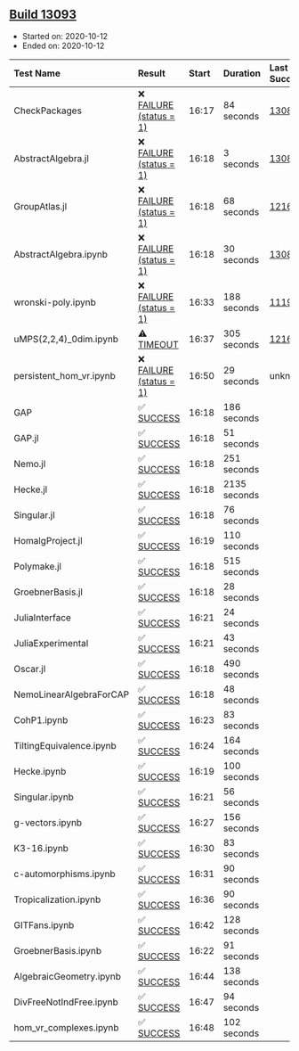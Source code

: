 ## [Build 13093](https://oscarci.mathematik.uni-kl.de/job/oscar/13093/)

* Started on: 2020-10-12
* Ended on: 2020-10-12

| Test Name    | Result | Start | Duration | Last Success | First Failure |
|:-------------|:-------|:------|:---------|:-------------|:--------------|
| CheckPackages | ❌ [FAILURE (status = 1)](https://oscarci.mathematik.uni-kl.de/job/oscar/13093/artifact/logs/build-13093/CheckPackages.log) | 16:17 | 84 seconds | [13085](https://oscarci.mathematik.uni-kl.de/job/oscar/13085/) | [13086](https://oscarci.mathematik.uni-kl.de/job/oscar/13086/) |
| AbstractAlgebra.jl | ❌ [FAILURE (status = 1)](https://oscarci.mathematik.uni-kl.de/job/oscar/13093/artifact/logs/build-13093/AbstractAlgebra.jl.log) | 16:18 | 3 seconds | [13085](https://oscarci.mathematik.uni-kl.de/job/oscar/13085/) | [13086](https://oscarci.mathematik.uni-kl.de/job/oscar/13086/) |
| GroupAtlas.jl | ❌ [FAILURE (status = 1)](https://oscarci.mathematik.uni-kl.de/job/oscar/13093/artifact/logs/build-13093/GroupAtlas.jl.log) | 16:18 | 68 seconds | [12167](https://oscarci.mathematik.uni-kl.de/job/oscar/12167/) | [12168](https://oscarci.mathematik.uni-kl.de/job/oscar/12168/) |
| AbstractAlgebra.ipynb | ❌ [FAILURE (status = 1)](https://oscarci.mathematik.uni-kl.de/job/oscar/13093/artifact/logs/build-13093/AbstractAlgebra.ipynb.log) | 16:18 | 30 seconds | [13085](https://oscarci.mathematik.uni-kl.de/job/oscar/13085/) | [13086](https://oscarci.mathematik.uni-kl.de/job/oscar/13086/) |
| wronski-poly.ipynb | ❌ [FAILURE (status = 1)](https://oscarci.mathematik.uni-kl.de/job/oscar/13093/artifact/logs/build-13093/wronski-poly.ipynb.log) | 16:33 | 188 seconds | [11192](https://oscarci.mathematik.uni-kl.de/job/oscar/11192/) | [11193](https://oscarci.mathematik.uni-kl.de/job/oscar/11193/) |
| uMPS(2,2,4)_0dim.ipynb | ⚠ [TIMEOUT](https://oscarci.mathematik.uni-kl.de/job/oscar/13093/artifact/logs/build-13093/uMPS-2-2-4-_0dim.ipynb.log) | 16:37 | 305 seconds | [12167](https://oscarci.mathematik.uni-kl.de/job/oscar/12167/) | [12168](https://oscarci.mathematik.uni-kl.de/job/oscar/12168/) |
| persistent_hom_vr.ipynb | ❌ [FAILURE (status = 1)](https://oscarci.mathematik.uni-kl.de/job/oscar/13093/artifact/logs/build-13093/persistent_hom_vr.ipynb.log) | 16:50 | 29 seconds | unknown | unknown |
| GAP | ✅ [SUCCESS](https://oscarci.mathematik.uni-kl.de/job/oscar/13093/artifact/logs/build-13093/GAP.log) | 16:18 | 186 seconds |  |  |
| GAP.jl | ✅ [SUCCESS](https://oscarci.mathematik.uni-kl.de/job/oscar/13093/artifact/logs/build-13093/GAP.jl.log) | 16:18 | 51 seconds |  |  |
| Nemo.jl | ✅ [SUCCESS](https://oscarci.mathematik.uni-kl.de/job/oscar/13093/artifact/logs/build-13093/Nemo.jl.log) | 16:18 | 251 seconds |  |  |
| Hecke.jl | ✅ [SUCCESS](https://oscarci.mathematik.uni-kl.de/job/oscar/13093/artifact/logs/build-13093/Hecke.jl.log) | 16:18 | 2135 seconds |  |  |
| Singular.jl | ✅ [SUCCESS](https://oscarci.mathematik.uni-kl.de/job/oscar/13093/artifact/logs/build-13093/Singular.jl.log) | 16:18 | 76 seconds |  |  |
| HomalgProject.jl | ✅ [SUCCESS](https://oscarci.mathematik.uni-kl.de/job/oscar/13093/artifact/logs/build-13093/HomalgProject.jl.log) | 16:19 | 110 seconds |  |  |
| Polymake.jl | ✅ [SUCCESS](https://oscarci.mathematik.uni-kl.de/job/oscar/13093/artifact/logs/build-13093/Polymake.jl.log) | 16:18 | 515 seconds |  |  |
| GroebnerBasis.jl | ✅ [SUCCESS](https://oscarci.mathematik.uni-kl.de/job/oscar/13093/artifact/logs/build-13093/GroebnerBasis.jl.log) | 16:18 | 28 seconds |  |  |
| JuliaInterface | ✅ [SUCCESS](https://oscarci.mathematik.uni-kl.de/job/oscar/13093/artifact/logs/build-13093/JuliaInterface.log) | 16:21 | 24 seconds |  |  |
| JuliaExperimental | ✅ [SUCCESS](https://oscarci.mathematik.uni-kl.de/job/oscar/13093/artifact/logs/build-13093/JuliaExperimental.log) | 16:21 | 43 seconds |  |  |
| Oscar.jl | ✅ [SUCCESS](https://oscarci.mathematik.uni-kl.de/job/oscar/13093/artifact/logs/build-13093/Oscar.jl.log) | 16:18 | 490 seconds |  |  |
| NemoLinearAlgebraForCAP | ✅ [SUCCESS](https://oscarci.mathematik.uni-kl.de/job/oscar/13093/artifact/logs/build-13093/NemoLinearAlgebraForCAP.log) | 16:18 | 48 seconds |  |  |
| CohP1.ipynb | ✅ [SUCCESS](https://oscarci.mathematik.uni-kl.de/job/oscar/13093/artifact/logs/build-13093/CohP1.ipynb.log) | 16:23 | 83 seconds |  |  |
| TiltingEquivalence.ipynb | ✅ [SUCCESS](https://oscarci.mathematik.uni-kl.de/job/oscar/13093/artifact/logs/build-13093/TiltingEquivalence.ipynb.log) | 16:24 | 164 seconds |  |  |
| Hecke.ipynb | ✅ [SUCCESS](https://oscarci.mathematik.uni-kl.de/job/oscar/13093/artifact/logs/build-13093/Hecke.ipynb.log) | 16:19 | 100 seconds |  |  |
| Singular.ipynb | ✅ [SUCCESS](https://oscarci.mathematik.uni-kl.de/job/oscar/13093/artifact/logs/build-13093/Singular.ipynb.log) | 16:21 | 56 seconds |  |  |
| g-vectors.ipynb | ✅ [SUCCESS](https://oscarci.mathematik.uni-kl.de/job/oscar/13093/artifact/logs/build-13093/g-vectors.ipynb.log) | 16:27 | 156 seconds |  |  |
| K3-16.ipynb | ✅ [SUCCESS](https://oscarci.mathematik.uni-kl.de/job/oscar/13093/artifact/logs/build-13093/K3-16.ipynb.log) | 16:30 | 83 seconds |  |  |
| c-automorphisms.ipynb | ✅ [SUCCESS](https://oscarci.mathematik.uni-kl.de/job/oscar/13093/artifact/logs/build-13093/c-automorphisms.ipynb.log) | 16:31 | 90 seconds |  |  |
| Tropicalization.ipynb | ✅ [SUCCESS](https://oscarci.mathematik.uni-kl.de/job/oscar/13093/artifact/logs/build-13093/Tropicalization.ipynb.log) | 16:36 | 90 seconds |  |  |
| GITFans.ipynb | ✅ [SUCCESS](https://oscarci.mathematik.uni-kl.de/job/oscar/13093/artifact/logs/build-13093/GITFans.ipynb.log) | 16:42 | 128 seconds |  |  |
| GroebnerBasis.ipynb | ✅ [SUCCESS](https://oscarci.mathematik.uni-kl.de/job/oscar/13093/artifact/logs/build-13093/GroebnerBasis.ipynb.log) | 16:22 | 91 seconds |  |  |
| AlgebraicGeometry.ipynb | ✅ [SUCCESS](https://oscarci.mathematik.uni-kl.de/job/oscar/13093/artifact/logs/build-13093/AlgebraicGeometry.ipynb.log) | 16:44 | 138 seconds |  |  |
| DivFreeNotIndFree.ipynb | ✅ [SUCCESS](https://oscarci.mathematik.uni-kl.de/job/oscar/13093/artifact/logs/build-13093/DivFreeNotIndFree.ipynb.log) | 16:47 | 94 seconds |  |  |
| hom_vr_complexes.ipynb | ✅ [SUCCESS](https://oscarci.mathematik.uni-kl.de/job/oscar/13093/artifact/logs/build-13093/hom_vr_complexes.ipynb.log) | 16:48 | 102 seconds |  |  |
